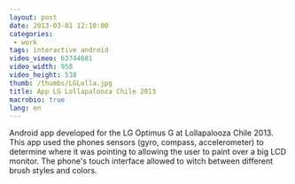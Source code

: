 ```yaml
---
layout: post
date: 2013-03-01 12:10:00
categories:
 - work
tags: interactive android
video_vimeo: 63744681
video_width: 958
video_height: 538
thumb: /thumbs/LGLolla.jpg
title: App LG Lollapalooza Chile 2013
macrobio: true
lang: en
---
```



Android app developed for the LG Optimus G at Lollapalooza Chile 2013.
This app used the phones sensors (gyro, compass, accelerometer) to determine where it was pointing to allowing the user to paint over a big LCD monitor. The phone's touch interface allowed to witch between different brush styles and colors.
